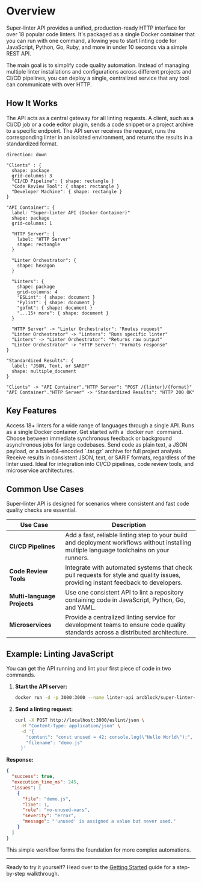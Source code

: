 # Overview

Super-linter API provides a unified, production-ready HTTP interface for over 18 popular code linters. It's packaged as a single Docker container that you can run with one command, allowing you to start linting code for JavaScript, Python, Go, Ruby, and more in under 10 seconds via a simple REST API.

The main goal is to simplify code quality automation. Instead of managing multiple linter installations and configurations across different projects and CI/CD pipelines, you can deploy a single, centralized service that any tool can communicate with over HTTP.

## How It Works

The API acts as a central gateway for all linting requests. A client, such as a CI/CD job or a code editor plugin, sends a code snippet or a project archive to a specific endpoint. The API server receives the request, runs the corresponding linter in an isolated environment, and returns the results in a standardized format.

```d2
direction: down

"Clients" : {
  shape: package
  grid-columns: 3
  "CI/CD Pipeline": { shape: rectangle }
  "Code Review Tool": { shape: rectangle }
  "Developer Machine": { shape: rectangle }
}

"API Container": {
  label: "Super-linter API (Docker Container)"
  shape: package
  grid-columns: 1

  "HTTP Server": {
    label: "HTTP Server"
    shape: rectangle
  }
  
  "Linter Orchestrator": {
    shape: hexagon
  }
  
  "Linters": {
    shape: package
    grid-columns: 4
    "ESLint": { shape: document }
    "Pylint": { shape: document }
    "gofmt": { shape: document }
    "...15+ more": { shape: document }
  }
  
  "HTTP Server" -> "Linter Orchestrator": "Routes request"
  "Linter Orchestrator" -> "Linters": "Runs specific linter"
  "Linters" -> "Linter Orchestrator": "Returns raw output"
  "Linter Orchestrator" -> "HTTP Server": "Formats response"
}

"Standardized Results": {
  label: "JSON, Text, or SARIF"
  shape: multiple_document
}

"Clients" -> "API Container"."HTTP Server": "POST /{linter}/{format}"
"API Container"."HTTP Server" -> "Standardized Results": "HTTP 200 OK"
```

## Key Features

<x-cards data-columns="3">
  <x-card data-title="Multi-Linter Support" data-icon="lucide:library">
    Access 18+ linters for a wide range of languages through a single API.
  </x-card>
  <x-card data-title="Simple Deployment" data-icon="lucide:box">
    Runs as a single Docker container. Get started with a `docker run` command.
  </x-card>
  <x-card data-title="Flexible Modes" data-icon="lucide:git-compare-arrows">
    Choose between immediate synchronous feedback or background asynchronous jobs for large codebases.
  </x-card>
  <x-card data-title="Versatile Inputs" data-icon="lucide:file-input">
    Send code as plain text, a JSON payload, or a base64-encoded `.tar.gz` archive for full project analysis.
  </x-card>
  <x-card data-title="Standardized Outputs" data-icon="lucide:file-output">
    Receive results in consistent JSON, text, or SARIF formats, regardless of the linter used.
  </x-card>
  <x-card data-title="Built for Automation" data-icon="lucide:bot">
    Ideal for integration into CI/CD pipelines, code review tools, and microservice architectures.
  </x-card>
</x-cards>

## Common Use Cases

Super-linter API is designed for scenarios where consistent and fast code quality checks are essential.

| Use Case                  | Description                                                                                                                           |
| ------------------------- | ------------------------------------------------------------------------------------------------------------------------------------- |
| **CI/CD Pipelines**       | Add a fast, reliable linting step to your build and deployment workflows without installing multiple language toolchains on your runners. |
| **Code Review Tools**     | Integrate with automated systems that check pull requests for style and quality issues, providing instant feedback to developers.       |
| **Multi-language Projects** | Use one consistent API to lint a repository containing code in JavaScript, Python, Go, and YAML.                                       |
| **Microservices**         | Provide a centralized linting service for development teams to ensure code quality standards across a distributed architecture.         |

## Example: Linting JavaScript

You can get the API running and lint your first piece of code in two commands.

1.  **Start the API server:**

    ```bash
    docker run -d -p 3000:3000 --name linter-api arcblock/super-linter-api:latest
    ```

2.  **Send a linting request:**

    ```bash
    curl -X POST http://localhost:3000/eslint/json \
      -H "Content-Type: application/json" \
      -d '{
        "content": "const unused = 42; console.log(\"Hello World\");",
        "filename": "demo.js"
      }'
    ```

**Response:**

```json
{
  "success": true,
  "execution_time_ms": 245,
  "issues": [
    {
      "file": "demo.js",
      "line": 1,
      "rule": "no-unused-vars",
      "severity": "error",
      "message": "'unused' is assigned a value but never used."
    }
  ]
}
```

This simple workflow forms the foundation for more complex automations.

---

Ready to try it yourself? Head over to the [Getting Started](./getting-started.md) guide for a step-by-step walkthrough.
